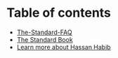 # Table of contents

* [The-Standard-FAQ](README.md)
* [The Standard Book](https://github.com/hassanhabib/The-Standard)
* [Learn more about Hassan Habib](https://hassanhabib.com/)

